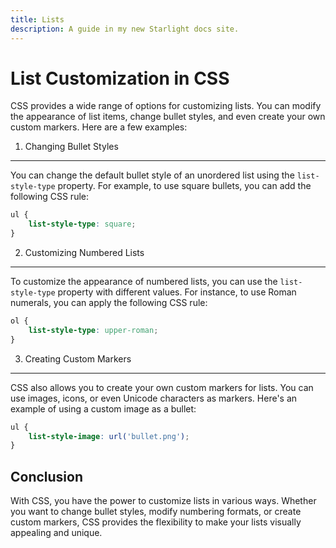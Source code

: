 ```yaml
---
title: Lists
description: A guide in my new Starlight docs site.
---
```

List Customization in CSS
========================

CSS provides a wide range of options for customizing lists. You can modify the appearance of list items, change bullet styles, and even create your own custom markers. Here are a few examples:

1. Changing Bullet Styles
------------------------
You can change the default bullet style of an unordered list using the `list-style-type` property. For example, to use square bullets, you can add the following CSS rule:

```css
ul {
    list-style-type: square;
}
```

2. Customizing Numbered Lists
----------------------------
To customize the appearance of numbered lists, you can use the `list-style-type` property with different values. For instance, to use Roman numerals, you can apply the following CSS rule:

```css
ol {
    list-style-type: upper-roman;
}
```

3. Creating Custom Markers
--------------------------
CSS also allows you to create your own custom markers for lists. You can use images, icons, or even Unicode characters as markers. Here's an example of using a custom image as a bullet:

```css
ul {
    list-style-image: url('bullet.png');
}
```

Conclusion
----------
With CSS, you have the power to customize lists in various ways. Whether you want to change bullet styles, modify numbering formats, or create custom markers, CSS provides the flexibility to make your lists visually appealing and unique.
